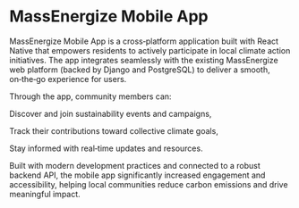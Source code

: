# MassEnergize Mobile App
MassEnergize Mobile App is a cross‑platform application built with React Native that empowers residents to actively participate in local climate action initiatives.
The app integrates seamlessly with the existing MassEnergize web platform (backed by Django and PostgreSQL) to deliver a smooth, on‑the‑go experience for users.

Through the app, community members can:

Discover and join sustainability events and campaigns,

Track their contributions toward collective climate goals,

Stay informed with real‑time updates and resources.

Built with modern development practices and connected to a robust backend API, the mobile app significantly increased engagement and accessibility, helping local communities reduce carbon emissions and drive meaningful impact.
